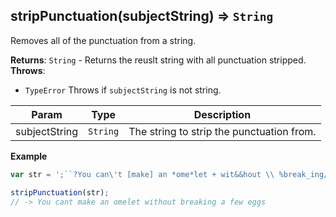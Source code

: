 <a name="stripPunctuation"></a>

## stripPunctuation(subjectString) ⇒ <code>String</code>
Removes all of the punctuation from a string.

**Returns**: <code>String</code> - Returns the reuslt string with all punctuation stripped.  
**Throws**:

- <code>TypeError</code> Throws if `subjectString` is not string.


| Param | Type | Description |
| --- | --- | --- |
| subjectString | <code>String</code> | The string to strip the punctuation from. |

**Example**  
```js
var str = ';``?You can\'t [make] an *ome*let + wit&&hout \\ %break_ing/% ~ a few eg-gs.!@#-"$"+:';

stripPunctuation(str);
// -> You cant make an omelet without breaking a few eggs
```
